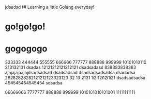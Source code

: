 jdsadsd f# Learning a little Golang everyday!
# go!go!go!
# gogogogo
333333
444444
555555
666666
777777
888888
999999
10101010110
213132131
dsadas
12121212121212121
dsadsadasd
838383838383
ajajajajaajajdsadsadsad
dsadsadsad
dsadsadsadsadsa
dsadadsa
28282828282121212123323123
32
13
2131
1i2i12i12i1i21
dsadsadsadsa
454545454545454
sdsadsa   

66666666
        7777777
888888
999999
1010101010101001
11111111111
